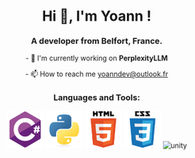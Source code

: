 <h1 align="center">Hi 👋, I'm Yoann !</h1> 
<h3 align="center">A developer from Belfort, France.</h3> 
<p align="center"> - 🔭 I'm currently working on <b>PerplexityLLM</b></p> 
<p align="center">- 📫 How to reach me <a href="mailto:yoanndev@outlook.fr">yoanndev@outlook.fr</a></p> 
<h3 align="center">Languages and Tools:</h3> 
<p align="center"> 
  <img src="https://raw.githubusercontent.com/devicons/devicon/master/icons/csharp/csharp-original.svg" alt="csharp" width="75" height="75"/> 
  <img src="https://raw.githubusercontent.com/devicons/devicon/master/icons/python/python-original.svg" alt="python" width="75" height="75"/> 
  <img src="https://raw.githubusercontent.com/devicons/devicon/master/icons/html5/html5-original-wordmark.svg" alt="html5" width="75" height="75"/> 
  <img src="https://raw.githubusercontent.com/devicons/devicon/master/icons/css3/css3-original-wordmark.svg" alt="css3" width="75" height="75"/> 
  <img src="https://www.vectorlogo.zone/logos/unity3d/unity3d-icon.svg" alt="unity" width="75" height="75"/> 
</p>
